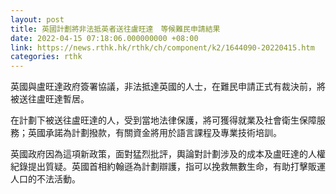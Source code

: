 ```yaml
---
layout: post
title: 英國計劃將非法抵英者送往盧旺達　等候難民申請結果
date: 2022-04-15 07:18:06.000000000 +08:00
link: https://news.rthk.hk/rthk/ch/component/k2/1644090-20220415.htm
categories: rthk
---
```


英國與盧旺達政府簽署協議，非法抵達英國的人士，在難民申請正式有裁決前，將被送往盧旺達暫居。

在計劃下被送往盧旺達的人，受到當地法律保護，將可獲得就業及社會衛生保障服務；英國承諾為計劃撥款，有關資金將用於語言課程及專業技術培訓。

英國政府因為這項新政策，面對猛烈批評，輿論對計劃涉及的成本及盧旺達的人權紀錄提出質疑。英國首相約翰遜為計劃辯護，指可以挽救無數生命，有助打擊販運人口的不法活動。
